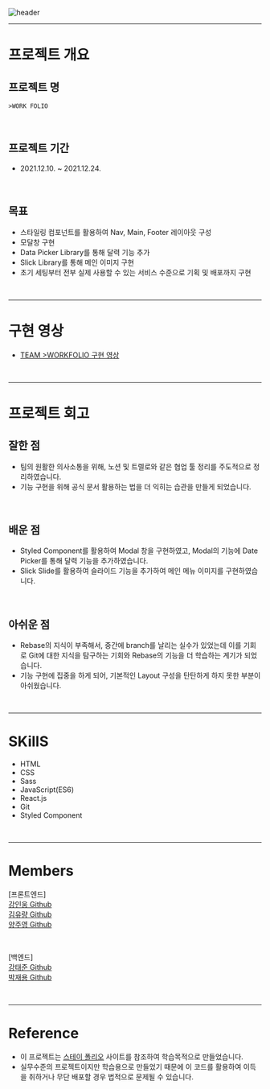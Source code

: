 ![header](https://capsule-render.vercel.app/api?type=waving&color=gradient&height=300&section=header&text=TEAM_WORKS&fontSize=60&marginLeft=50)

---

# 프로젝트 개요

## <b>프로젝트 명</b>

`>WORK FOLIO`

<br/>

## <b>프로젝트 기간</b>

- 2021.12.10. ~ 2021.12.24.

<br/>

## <b>목표</b>

- 스타일링 컴포넌트를 활용하여 Nav, Main, Footer 레이아웃 구성 
- 모달창 구현
- Data Picker Library를 통해 달력 기능 추가
- Slick Library를 통해 메인 이미지 구현
- 초기 세팅부터 전부 실제 사용할 수 있는 서비스 수준으로 기획 및 배포까지 구현

<br/>

---

# 구현 영상

- [TEAM >WORKFOLIO 구현 영상](https://youtu.be/tzR7IHBsa3U)

<br/>

---

# 프로젝트 회고

## <b>잘한 점</b>

- 팀의 원활한 의사소통을 위해, 노션 및 트렐로와 같은 협업 툴 정리를 주도적으로 정리하였습니다. 
- 기능 구현을 위해 공식 문서 활용하는 법을 더 익히는 습관을 만들게 되었습니다.

<br/>

## <b>배운 점</b>

- Styled Component를 활용하여 Modal 창을 구현하였고, Modal의 기능에 Date Picker를 통해 달력 기능을 추가하였습니다. 
- Slick Slide를 활용하여 슬라이드 기능을 추가하여 메인 메뉴 이미지를 구현하였습니다. 

<br/>

## <b>아쉬운 점</b>

- Rebase의 지식이 부족해서, 중간에 branch를 날리는 실수가 있었는데 이를 기회로 Git에 대한 지식을 탐구하는 기회와 Rebase의 기능을 더 학습하는 계기가 되었습니다.
- 기능 구현에 집중을 하게 되어, 기본적인 Layout 구성을 탄탄하게 하지 못한 부분이 아쉬웠습니다. 

</br>

---

# SKillS

- HTML
- CSS
- Sass
- JavaScript(ES6)
- React.js
- Git
- Styled Component

<br/>

---

# Members

[프론트엔드]  
[강인웅 Github](http:s//github.com/wong0220)  
[김유량 Github](https://github.com/YuryangKim)  
[양주영 Github](https://github.com/yangddu)

<br/>

[백엔드]  
[강태준 Github](https://github.com/eslerkang)  
[박재용 Github](https://github.com/yajkrap)

<br/>

---

# Reference

- 이 프로젝트는 [스테이 폴리오](https://www.stayfolio.com/) 사이트를 참조하여 학습목적으로 만들었습니다.
- 실무수준의 프로젝트이지만 학습용으로 만들었기 때문에 이 코드를 활용하여 이득을 취하거나 무단 배포할 경우 법적으로 문제될 수 있습니다.

